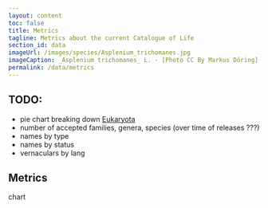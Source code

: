 ```yaml
---
layout: content
toc: false
title: Metrics
tagline: Metrics about the current Catalogue of Life
section_id: data
imageUrl: /images/species/Asplenium_trichomanes.jpg
imageCaption: _Asplenium trichomanes_ L. - [Photo CC By Markus Döring](https://www.inaturalist.org/observations/15132827)
permalink: /data/metrics
---
```


## TODO:
 - pie chart breaking down [Eukaryota](https://www.checklistbank.org/dataset/309864/taxon/CS5HF)
 - number of accepted families, genera, species (over time of releases ???)
 - names by type
 - names by status
 - vernaculars by lang

## Metrics

<div class='full'>
	<div id="breakdown" class="catalogue-of-life">chart</div>
</div>

<script >
    'use strict';
	

	const d = {
		"key": 3,
		"title": "my COL",
		"version": "version",
		"doi": "1234",
		"url": "url"
	};
	const tax = {
		"id": "CS5HF",
		"name": {
			"rank": "domain",
			"scientificName": "Eukaryota"
		}
	};

	console.log(tax);
    const e = React.createElement;

    class EukaryoteChart extends React.Component {
        render() {
	      return e(
            ColBrowser.TaxonBreakdown,{ taxon: tax, datasetKey: '{{ site.react.datasetKey }}' , rank: 'phylum', pathToTaxon: '{{ site.react.pathToTaxon }}', dataset: d }
	      );	  
		}
    }

    const domContainer = document.querySelector('#breakdown');
    ReactDOM.render(e(EukaryoteChart), domContainer);

</script>
